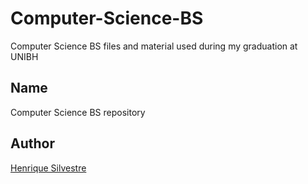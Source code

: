 Computer-Science-BS
===================

Computer Science BS files and material used during my graduation at UNIBH


## Name

Computer Science BS repository

## Author

[Henrique Silvestre](http://www.henriquesilvestre.com)
